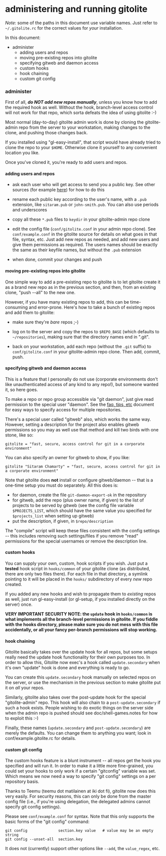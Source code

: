 # administering and running gitolite

*Note*: some of the paths in this document use variable names.  Just refer to
`~/.gitolite.rc` for the correct values for *your* installation.

In this document:

  * administer
      * adding users and repos
      * moving pre-existing repos into gitolite
      * specifying gitweb and daemon access
      * custom hooks
      * hook chaining
      * custom git config

### administer

First of all, ***do NOT add new repos manually***, unless you know how to add
the required hook as well.  Without the hook, branch-level access control will
not work for that repo, which sorta defeats the idea of using gitolite :-)

Most normal (day-to-day) gitolite admin work is done by cloning the
gitolite-admin repo from the server to your workstation, making changes to the
clone, and pushing those changes back.

If you installed using "gl-easy-install", that script would have already tried
to clone the repo to your `$HOME`.  Otherwise clone it yourself to any
convenient location you like.

Once you've cloned it, you're ready to add users and repos.

#### adding users and repos

  * ask each user who will get access to send you a public key.  See other
    sources (for example [here][genpub]) for how to do this

[genpub]: http://sitaramc.github.com/0-installing/2-access-gitolite.html#generating_a_public_key

  * rename each public key according to the user's name, with a `.pub`
    extension, like `sitaram.pub` or `john-smith.pub`.  You can also use
    periods and underscores

  * copy all these `*.pub` files to `keydir` in your gitolite-admin repo clone

  * edit the config file (`conf/gitolite.conf` in your admin repo clone).  See
    `conf/example.conf` in the gitolite source for details on what goes in
    that file, syntax, etc.  Just add new repos as needed, and add new users
    and give them permissions as required.  The users names should be exactly
    the same as their keyfile names, but without the `.pub` extension

  * when done, commit your changes and push

#### moving pre-existing repos into gitolite

One simple way to add a pre-existing repo to gitolite is to let gitolite
create it as a brand new repo as in the previous section, and then, from an
existing clone, "push --all" to the new one.

However, if you have many existing repos to add, this can be time-consuming
and error-prone.  Here's how to take a bunch of existing repos and add them to
gitolite:

  * make sure they're *bare* repos ;-)

  * log on to the server and copy the repos to `$REPO_BASE` (which defaults to
    `~/repositories`), making sure that the directory names end in ".git".

  * back on your workstation, add each repo (without the `.git` suffix) to
    `conf/gitolite.conf` in your gitolite-admin repo clone.  Then add, commit,
    push.

#### specifying gitweb and daemon access

This is a feature that I personally do not use (corporate environments don't
like unauthenticated access of any kind to any repo!), but someone wanted it,
so here goes.

To make a repo or repo group accessible via "git daemon", just give read
permission to the special user "daemon".  See the [faq, tips, etc][ss]
document for easy ways to specify access for multiple repositories.

[ss]: http://github.com/sitaramc/gitolite/blob/pu/doc/3-faq-tips-etc.mkd#gwd

There's a special user called "gitweb" also, which works the same way.
However, setting a description for the project also enables gitweb permissions
so you may as well use that method and kill two birds with one stone, like so:

    gitolite = "fast, secure, access control for git in a corporate environment"

You can also specify an owner for gitweb to show, if you like:

    gitolite "Sitaram Chamarty" = "fast, secure, access control for git in a corporate environment"

Note that gitolite does **not** install or configure gitweb/daemon -- that is
a one-time setup you must do separately.  All this does is:

  * for daemon, create the file `git-daemon-export-ok` in the repository
  * for gitweb, add the repo (plus owner name, if given) to the list of
    projects to be served by gitweb (see the config file variable
    `$PROJECTS_LIST`, which should have the same value you specified for
    `$projects_list` when setting up gitweb)
  * put the description, if given, in `$repo/description`

The "compile" script will keep these files consistent with the config settings
-- this includes removing such settings/files if you remove "read" permissions
for the special usernames or remove the description line.

#### custom hooks

You can supply your own, custom, hook scripts if you wish.  Just put a
**tested** hook script in `hooks/common` of your gitolite clone (as
distributed, there are only two files there).  For each file in that
directory, a symlink pointing to it will be placed in the `hooks/`
subdirectory of every *new* repo created.

If you added any new hooks and wish to propagate them to *existing* repos as
well, just run gl-easy-install (or gl-setup, if you installed directly on the
server) once.

**VERY IMPORTANT SECURITY NOTE:  the `update` hook in `hooks/common` is what
implements all the branch-level permissions in gitolite.  If you fiddle with
the hooks directory, please make sure you do not mess with this file
accidentally, or all your fancy per-branch permissions will stop working.**

#### hook chaining

Gitolite basically takes over the update hook for all repos, but some setups
really need the update hook functionality for their own purposes too.  In
order to allow this, Gitolite now exec's a hook called `update.secondary` when
it's own "update" hook is done and everything is ready to go.

You can create this `update.secondary` hook manually on selected repos on the
server, or use the mechanism in the previous section to make gitolite put it
on *all* your repos.

Similarly, gitolite also takes over the post-update hook for the special
"gitolite-admin" repo.  This hook will also chain to a `post-update.secondary`
if such a hook exists.  People wishing to do exotic things on the server side
when the admin repo is pushed should see doc/shell-games.notes for how to
exploit this :-)

Finally, these names (`update.secondary` and `post-update.secondary`) are
merely the defaults.  You can change them to anything you want; look in
conf/example.gitolite.rc for details.

#### custom git config

The custom hooks feature is a blunt instrument -- all repos get the hook you
specified and will run it.  In order to make it a little more fine-grained,
you could set your hooks to only work if a certain "gitconfig" variable was
set.  Which means we now need a way to specify "git config" settings on a per
repository basis.

Thanks to Teemu (teemu dot matilainen at iki dot fi), gitolite now does this
very easily.  For security reasons, this can only be done from the master
config file (i.e., if you're using delegation, the delegated admins cannot
specify git config settings).

Please see `conf/example.conf` for syntax.  Note that this only supports the
basic forms of the "git config" command:

    git config              section.key value   # value may be an empty string
    git config --unset-all  section.key

It does not (currently) support other options like `--add`, the `value_regex`,
etc.
